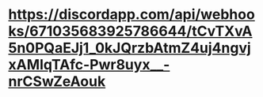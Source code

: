 # https://discordapp.com/api/webhooks/671035683925786644/tCvTXvA5n0PQaEJj1_0kJQrzbAtmZ4uj4ngvjxAMIqTAfc-Pwr8uyx__-nrCSwZeAouk
